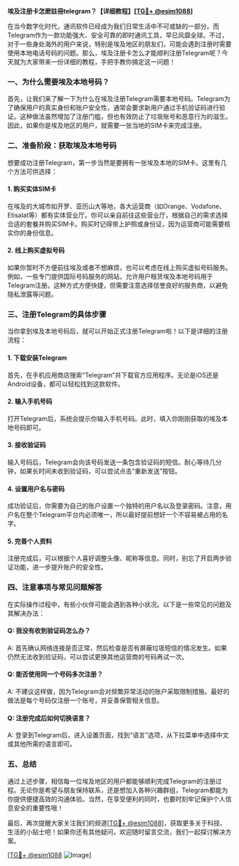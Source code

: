 **埃及注册卡怎麽註冊telegram？【详细教程】[[TG💪+ @esim1088](https://t.me/s/esim1088)]**

在当今数字化时代，通讯软件已经成为我们日常生活中不可或缺的一部分。而Telegram作为一款功能强大、安全可靠的即时通讯工具，早已风靡全球。不过，对于一些身处海外的用户来说，特别是埃及地区的朋友们，可能会遇到注册时需要使用本地电话号码的问题。那么，埃及注册卡怎么才能顺利注册Telegram呢？今天就为大家带来一份详细的教程，手把手教你搞定这一问题！

### 一、为什么需要埃及本地号码？

首先，让我们来了解一下为什么在埃及注册Telegram需要本地号码。Telegram为了确保用户的真实身份和账户安全性，通常会要求新用户通过手机验证码进行验证。这种做法虽然增加了注册门槛，但也有效防止了垃圾账号和恶意行为的滋生。因此，如果你是埃及地区的用户，就需要一张当地的SIM卡来完成注册。

### 二、准备阶段：获取埃及本地号码

想要成功注册Telegram，第一步当然是要拥有一张埃及本地的SIM卡。这里有几个方法可供选择：

#### 1. **购买实体SIM卡**
   在埃及的大城市如开罗、亚历山大等地，各大运营商（如Orange、Vodafone、Etisalat等）都有实体营业厅。你可以亲自前往这些营业厅，根据自己的需求选择合适的套餐并购买SIM卡。购买时记得带上护照或身份证，因为运营商可能需要核实你的身份信息。

#### 2. **线上购买虚拟号码**
   如果你暂时不方便前往埃及或者不想麻烦，也可以考虑在线上购买虚拟号码服务。例如，一些专门提供国际号码服务的网站，允许用户租赁埃及本地号码用于Telegram注册。这种方式方便快捷，但需要注意选择信誉良好的服务商，以避免隐私泄露等问题。

### 三、注册Telegram的具体步骤

当你拿到埃及本地号码后，就可以开始正式注册Telegram啦！以下是详细的注册流程：

#### 1. **下载安装Telegram**
   首先，在手机应用商店搜索“Telegram”并下载官方应用程序。无论是iOS还是Android设备，都可以轻松找到这款软件。

#### 2. **输入手机号码**
   打开Telegram后，系统会提示你输入手机号码。此时，填入你刚刚获取的埃及本地号码即可。

#### 3. **接收验证码**
   输入号码后，Telegram会向该号码发送一条包含验证码的短信。耐心等待几分钟，如果长时间未收到验证码，可以尝试点击“重新发送”按钮。

#### 4. **设置用户名与密码**
   成功验证后，你需要为自己的账户设置一个独特的用户名以及登录密码。注意，用户名在整个Telegram平台内必须唯一，所以最好提前想好一个不容易被占用的名字。

#### 5. **完善个人资料**
   注册完成后，可以根据个人喜好调整头像、昵称等信息。同时，别忘了开启两步验证功能，进一步提升账户的安全性。

### 四、注意事项与常见问题解答

在实际操作过程中，有些小伙伴可能会遇到各种小状况。以下是一些常见的问题及其解决办法：

#### Q: 我没有收到验证码怎么办？
A: 首先确认网络连接是否正常，然后检查是否有屏蔽垃圾短信的情况发生。如果仍然无法收到验证码，可以尝试更换其他运营商的号码再试一次。

#### Q: 能否使用同一个号码多次注册？
A: 不建议这样做，因为Telegram会对频繁异常活动的账户采取限制措施。最好的做法是每个号码仅注册一个账号，并妥善保管相关信息。

#### Q: 注册完成后如何切换语言？
A: 登录到Telegram后，进入设置页面，找到“语言”选项，从下拉菜单中选择中文或其他所需的语言即可。

### 五、总结

通过上述步骤，相信每一位埃及地区的用户都能够顺利完成Telegram的注册过程。无论你是希望与朋友保持联系，还是想加入各种兴趣群组，Telegram都能为你提供便捷高效的沟通体验。当然，在享受便利的同时，也要时刻牢记保护个人信息安全的重要性哦！

最后，再次提醒大家关注我们的频道[[TG💪+ @esim1088](https://t.me/s/esim1088)]，获取更多关于科技、生活的小贴士吧！如果你还有其他疑问，欢迎随时留言交流，我们一起探讨解决方案。

[[TG💪+ @esim1088](https://t.me/s/esim1088) ![Image](https://i.postimg.cc/4NQfJmqS/Snipaste-2025-05-13-00-14-12.png)]